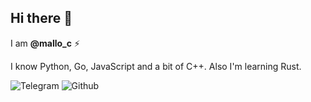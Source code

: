## Hi there 👋
I am **@mallo_c** ⚡

I know Python, Go, JavaScript and a bit of C++. Also I'm learning Rust.

![Telegram](https://img.shields.io/badge/mallo__c-2CA5E0?style=flat-square&logo=telegram&logoColor=white)
![Github](https://img.shields.io/badge/mallo--c-010409?style=flat-square&logo=github&logoColor=white)
